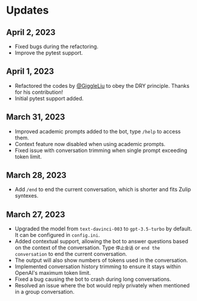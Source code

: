 # Updates
## April 2, 2023
- Fixed bugs during the refactoring.
- Improve the pytest support.

## April 1, 2023
- Refactored the codes by [@GiggleLiu](https://github.com/GiggleLiu) to obey the DRY principle. Thanks for his contribution!
- Initial pytest support added.

## March 31, 2023
- Improved academic prompts added to the bot, type `/help` to access them.
- Context feature now disabled when using academic prompts.
- Fixed issue with conversation trimming when single prompt exceeding token limit.

## March 28, 2023
- Add `/end` to end the current conversation, which is shorter and fits Zulip syntexes.

## March 27, 2023
- Upgraded the model from `text-davinci-003` to `gpt-3.5-turbo` by default. It can be configured in `config.ini`.
- Added contextual support, allowing the bot to answer questions based on the context of the conversation. Type `停止会话` or `end the conversation` to end the current conversation.
- The output will also show numbers of tokens used in the conversation.
- Implemented conversation history trimming to ensure it stays within OpenAI's maximum token limit.
- Fixed a bug causing the bot to crash during long conversations.
- Resolved an issue where the bot would reply privately when mentioned in a group conversation.


